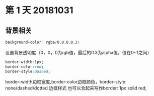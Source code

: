 # 第 1 天 20181031
## 背景相关
``` css
background-color: rgba(0,0,0,0.3)
```
设置背景透明度（0，0，0为rgb值，最后的0.3为alpha值，值在0~1之间）  

``` css
border-width:1px;
border-color:red;
border-style:dashed;
```
border-width边框宽度,border-color边框颜色，border-style: none/dashed/dotted 边框样式
也可以合起来写作border: 1px solid red;
